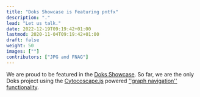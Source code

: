 ```yaml
---
title: "Doks Showcase is Featuring pntfx"
description: "."
lead: "Let us talk."
date: 2022-12-19T09:19:42+01:00
lastmod: 2020-11-04T09:19:42+01:00
draft: false
weight: 50
images: [""]
contributors: ["JPG and FNAG"]
---
```


We are proud to be featured in the [Doks Showcase](https://getdoks.org/showcase/pntfx/). So far, we are the only Doks project using the [Cytocoscape.js](https://js.cytoscape.org/) powered [''graph navigation'' functionality](https://getdoks.org/showcase/functionalities/graph-navigation/).
